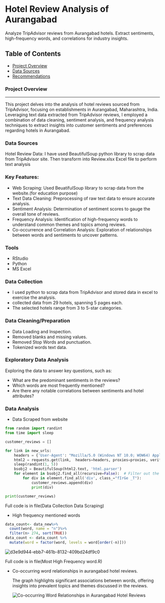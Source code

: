 # Hotel Review Analysis of Aurangabad
Analyze TripAdvisor reviews from Aurangabad hotels. Extract sentiments, high-frequency words, and correlations for industry insights.

## Table of Contents

- [Project Overview](#project-overview)
- [Data Sources](#data-sources)
- [Recommendations](#recommendations)

### Project Overview
---
This project delves into the analysis of hotel reviews sourced from TripAdvisor, focusing on establishments in Aurangabad, Maharashtra, India. Leveraging text data extracted from TripAdvisor reviews, I employed a combination of data cleaning, sentiment analysis, and frequency analysis techniques to extract insights into customer sentiments and preferences regarding hotels in Aurangabad.


### Data Sources

Hotel Review Data: I have used BeautifulSoup python library to scrap data from TripAdvisor site. Then transform into Review.xlsx Excel file to perform text analysis 

### Key Features:

- Web Scraping: Used BeuatifulSoup library to scrap data from the website.(for education purpose)
- Text Data Cleaning: Preprocessing of raw text data to ensure accurate analysis.
- Sentiment Analysis: Determination of sentiment scores to gauge the overall tone of reviews.
- Frequency Analysis: Identification of high-frequency words to understand common themes and topics among reviews.
- Co-occurrence and Correlation Analysis: Exploration of relationships between words and sentiments to uncover patterns.

### Tools
- RStudio
- Python
- MS Excel

### Data Collection
- I used python to scrap data from TripAdvisor and stored data in excel to exercise the analysis.
- collected data from 29 hotels, spanning 5 pages each. 
- The selected hotels range from 3 to 5-star categories.

### Data Cleaning/Preparation
- Data Loading and Inspection.
- Removed blanks and missing values.
- Removed Stop Words and punctuation.
- Tokenized words text data.

### Exploratory Data Analysis
Exploring the data to answer key questions, such as:

- What are the predominant sentiments in the reviews?
- Which words are most frequently mentioned?
- Are there any notable correlations between sentiments and hotel attributes?

### Data Analysis

- Data Scraped from website
~~~ python
from random import randint
from time import sleep

customer_reviews = []

for link in new_urls:
    headers = {'User-Agent': "Mozilla/5.0 (Windows NT 10.0; WOW64) AppleWebKit/537.36 (KHTML, like Gecko) Chrome/83.0.4103.97 Safari/537.36"}
    html2 = requests.get(link,  headers=headers, proxies=proxies, verify=False)
    sleep(randint(1, 5))
    bsobj2 = BeautifulSoup(html2.text, 'html.parser')
    for element in bsobj2.find_all(recursive=False):  # Filter out the doctype
        for div in element.find_all('div', class_="fIrGe _T"):
            customer_reviews.append(div)
            print(div)

print(customer_reviews)
~~~ 
Full code is in file(Data Collection Data Scraping)

- High frequency mentioned words
~~~r
data_count<- data_new%>%
  count(word, name = "n")%>%
  filter(n> 274, sort(TRUE))
data_count <- data_count %>%
  mutate(word = factor(word, levels = word[order(-n)]))

~~~

![d3e9d944-ebb7-461b-8132-409bd24df9c0](https://github.com/Saurabh-Ghagare/Aurangabad_Hotel_Review_Analysis/assets/162418652/02aec4a0-8173-46c7-b5b6-67bd6303a0e9)


Full code is in file(Most High Frequency word.R)

- Co-occurring word relationships in aurangabad hotel reviews.
  
  The graph highlights significant associations between words, offering insights into prevalent topics and themes discussed in the reviews.
  
  ![Co-occurring Word Relationships in Aurangabad Hotel Reviews](https://github.com/Saurabh-Ghagare/Aurangabad_Hotel_Review_Analysis/assets/162418652/e70b254c-42af-4b59-9352-373a2444b1f9)



